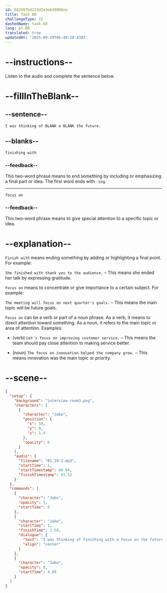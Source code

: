 ```yaml
---
id: 682097bd123d2e3eb30000ea
title: Task 88
challengeType: 22
dashedName: task-88
lang: pt-BR
translated: true
updatedAt: '2025-09-29T05:49:20.430Z'
---
```


<!-- (Audio) Jake: I was thinking of finishing with a focus on the future. -->

# --instructions--

Listen to the audio and complete the sentence below.

# --fillInTheBlank--

## --sentence--

`I was thinking of BLANK a BLANK the future.`

## --blanks--

`finishing with`

### --feedback--

This two-word phrase means to end something by including or emphasizing a final part or idea. The first word ends with `-ing`.

---

`focus on`

### --feedback--

This two-word phrase means to give special attention to a specific topic or idea.

# --explanation--

`Finish with` means ending something by adding or highlighting a final point. For example:

`She finished with thank you to the audience.` – This means she ended her talk by expressing gratitude.

`Focus on` means to concentrate or give importance to a certain subject. For example:

`The meeting will focus on next quarter's goals.` – This means the main topic will be future goals.

`Focus on` can be a verb or part of a noun phrase. As a verb, it means to direct attention toward something. As a noun, it refers to the main topic or area of attention. Examples:

- (verb) `Let's focus on improving customer service.` – This means the team should pay close attention to making service better.

- (noun) `The focus on innovation helped the company grow.` – This means innovation was the main topic or priority.

# --scene--

```json
{
  "setup": {
    "background": "interview-room3.png",
    "characters": [
      {
        "character": "Jake",
        "position": {
          "x": 50,
          "y": 0,
          "z": 1.4
        },
        "opacity": 0
      }
    ],
    "audio": {
      "filename": "B1_19-2.mp3",
      "startTime": 1,
      "startTimestamp": 80.94,
      "finishTimestamp": 83.52
    }
  },
  "commands": [
    {
      "character": "Jake",
      "opacity": 1,
      "startTime": 0
    },
    {
      "character": "Jake",
      "startTime": 1,
      "finishTime": 3.58,
      "dialogue": {
        "text": "I was thinking of finishing with a focus on the future.",
        "align": "center"
      }
    },
    {
      "character": "Jake",
      "opacity": 0,
      "startTime": 4.08
    }
  ]
}
```
